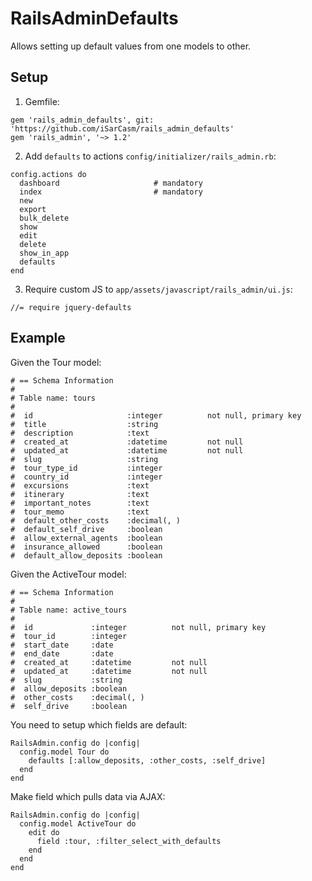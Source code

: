 # RailsAdminDefaults

Allows setting up default values from one models to other.

## Setup
1) Gemfile:
```
gem 'rails_admin_defaults', git: 'https://github.com/iSarCasm/rails_admin_defaults'
gem 'rails_admin', '~> 1.2'
```
2) Add `defaults` to actions `config/initializer/rails_admin.rb`:
```
config.actions do
  dashboard                     # mandatory
  index                         # mandatory
  new
  export
  bulk_delete
  show
  edit
  delete
  show_in_app
  defaults
end
```
3) Require custom JS to `app/assets/javascript/rails_admin/ui.js`:
```
//= require jquery-defaults
```

## Example
Given the Tour model:
```
# == Schema Information
#
# Table name: tours
#
#  id                     :integer          not null, primary key
#  title                  :string
#  description            :text
#  created_at             :datetime         not null
#  updated_at             :datetime         not null
#  slug                   :string
#  tour_type_id           :integer
#  country_id             :integer
#  excursions             :text
#  itinerary              :text
#  important_notes        :text
#  tour_memo              :text
#  default_other_costs    :decimal(, )
#  default_self_drive     :boolean
#  allow_external_agents  :boolean
#  insurance_allowed      :boolean
#  default_allow_deposits :boolean
```

Given the ActiveTour model:
```
# == Schema Information
#
# Table name: active_tours
#
#  id             :integer          not null, primary key
#  tour_id        :integer
#  start_date     :date
#  end_date       :date
#  created_at     :datetime         not null
#  updated_at     :datetime         not null
#  slug           :string
#  allow_deposits :boolean
#  other_costs    :decimal(, )
#  self_drive     :boolean
```

You need to setup which fields are default:
```
RailsAdmin.config do |config|
  config.model Tour do
    defaults [:allow_deposits, :other_costs, :self_drive]
  end
end
```
Make field which pulls data via AJAX:
```
RailsAdmin.config do |config|
  config.model ActiveTour do
    edit do
      field :tour, :filter_select_with_defaults
    end
  end
end
```
